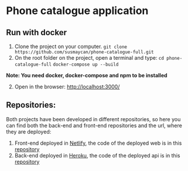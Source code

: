 # Phone catalogue application

## Run with docker
1. Clone the project on your computer. 
`git clone https://github.com/susmaycan/phone-catalogue-full.git`
2. On the root folder on the project, open a terminal and type: 
`cd phone-catalogue-full`
`docker-compose up --build`

**Note: You need docker, docker-compose and npm to be installed**

2. Open in the browser:
[http://localhost:3000/](http://localhost:3000/)

## Repositories:
Both projects have been developed in different repositories, so here you can find both the back-end and front-end repositories and the url, where they are deployed:
1. Front-end deployed in [Netlify](https://phone-catalogue.netlify.com/), the code of the deployed web is in this [repository](https://github.com/susmaycan/phone-catalogue)
2. Back-end deployed in [Heroku](https://phone-catalogue-api.herokuapp.com/), the code of the deployed api is in this [repository](https://github.com/susmaycan/phone-catalogue-api)
